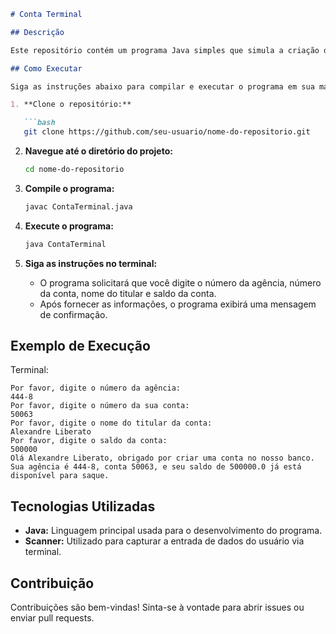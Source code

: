 ```markdown
# Conta Terminal

## Descrição

Este repositório contém um programa Java simples que simula a criação de uma conta bancária através do terminal. O usuário é solicitado a fornecer informações como número da agência, número da conta, nome do titular e saldo da conta. Após a entrada dos dados, o programa exibe uma mensagem de confirmação com os detalhes da conta criada.

## Como Executar

Siga as instruções abaixo para compilar e executar o programa em sua máquina local.

1. **Clone o repositório:**

   ```bash
   git clone https://github.com/seu-usuario/nome-do-repositorio.git
   ```

2. **Navegue até o diretório do projeto:**

   ```bash
   cd nome-do-repositorio
   ```

3. **Compile o programa:**

   ```bash
   javac ContaTerminal.java
   ```

4. **Execute o programa:**

   ```bash
   java ContaTerminal
   ```

5. **Siga as instruções no terminal:**

   - O programa solicitará que você digite o número da agência, número da conta, nome do titular e saldo da conta.
   - Após fornecer as informações, o programa exibirá uma mensagem de confirmação.

## Exemplo de Execução

Terminal:

```
Por favor, digite o número da agência:
444-8
Por favor, digite o número da sua conta:
50063
Por favor, digite o nome do titular da conta:
Alexandre Liberato
Por favor, digite o saldo da conta:
500000
Olá Alexandre Liberato, obrigado por criar uma conta no nosso banco. Sua agência é 444-8, conta 50063, e seu saldo de 500000.0 já está disponível para saque.
```

## Tecnologias Utilizadas

- **Java:** Linguagem principal usada para o desenvolvimento do programa.
- **Scanner:** Utilizado para capturar a entrada de dados do usuário via terminal.

## Contribuição

Contribuições são bem-vindas! Sinta-se à vontade para abrir issues ou enviar pull requests.
